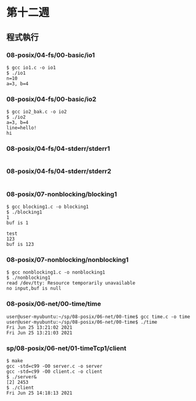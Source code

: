 # 第十二週
## 程式執行
### 08-posix/04-fs/00-basic/io1
```
$ gcc io1.c -o io1
$ ./io1
n=10
a=3, b=4
```
### 08-posix/04-fs/00-basic/io2
```
$ gcc io2_bak.c -o io2
$ ./io2
a=3, b=4
line=hello!
hi
```
### 08-posix/04-fs/04-stderr/stderr1
```

```
### 08-posix/04-fs/04-stderr/stderr2
```

```
### 08-posix/07-nonblocking/blocking1
```
$ gcc blocking1.c -o blocking1
$ ./blocking1 
1
buf is 1

test
123
buf is 123
```
### 08-posix/07-nonblocking/nonblocking1
```
$ gcc nonblocking1.c -o nonblocking1
$ ./nonblocking1 
read /dev/tty: Resource temporarily unavailable
no input,buf is null
```
### 08-posix/06-net/00-time/time
```
user@user-myubuntu:~/sp/08-posix/06-net/00-time$ gcc time.c -o time
user@user-myubuntu:~/sp/08-posix/06-net/00-time$ ./time
Fri Jun 25 13:21:02 2021
Fri Jun 25 13:21:03 2021
```
### sp/08-posix/06-net/01-timeTcp1/client
```
$ make
gcc -std=c99 -O0 server.c -o server
gcc -std=c99 -O0 client.c -o client
$ ./server&
[2] 2453
$ ./client
Fri Jun 25 14:18:13 2021
```